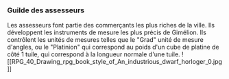 ### Guilde des assesseurs
Les assesseurs font partie des commerçants les plus riches de la ville. Ils développent les instruments de mesure les plus précis de Gimélion. 
Ils contrôlent les unités de mesures telles que le "Grad" unité de mesure d'angles, ou le "Platinion" qui correspond au poids d'un cube de platine de côté 1 tuile, qui correspond à la longueur normale d'une tuile.
![[RPG_40_Drawing_rpg_book_style_of_An_industrious_dwarf_horloger_0.jpg]]
